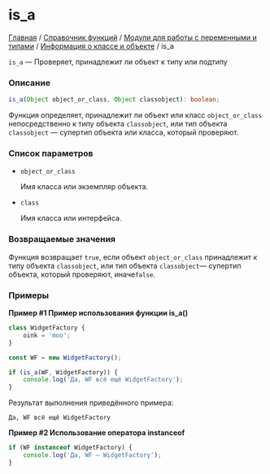 # is_a

[Главная](../../../../README.md) / [Справочник функций](../../../funcref.md) /
[Модули для работы с переменными и типами](../../vartype.md) /
[Информация о классе и объекте](../class.md) / is_a

`is_a` — Проверяет, принадлежит ли объект к типу или подтипу

### Описание

```ts
is_a(Object object_or_class, Object classobject): boolean;
```

Функция определяет, принадлежит ли объект или класс `object_or_class` непосредственно к типу объекта
`classobject`, или тип объекта `classobject` — супертип объекта или класса, который проверяют.

### Список параметров

-   `object_or_class`

    Имя класса или экземпляр объекта.

-   `class`

    Имя класса или интерфейса.

### Возвращаемые значения

Функция возвращает `true`, если объект `object_or_class` принадлежит к типу объекта `classobject`,
или тип объекта `classobject`— супертип объекта, который проверяют, иначе`false`.

### Примеры

**Пример #1 Пример использования функции is_a()**

```js
class WidgetFactory {
    oink = 'moo';
}

const WF = new WidgetFactory();

if (is_a(WF, WidgetFactory)) {
    console.log('Да, WF всё ещё WidgetFactory');
}
```

Результат выполнения приведённого примера:

```
Да, WF всё ещё WidgetFactory
```

**Пример #2 Использование оператора instanceof**

```js
if (WF instanceof WidgetFactory) {
    console.log('Да, WF — WidgetFactory');
}
```

